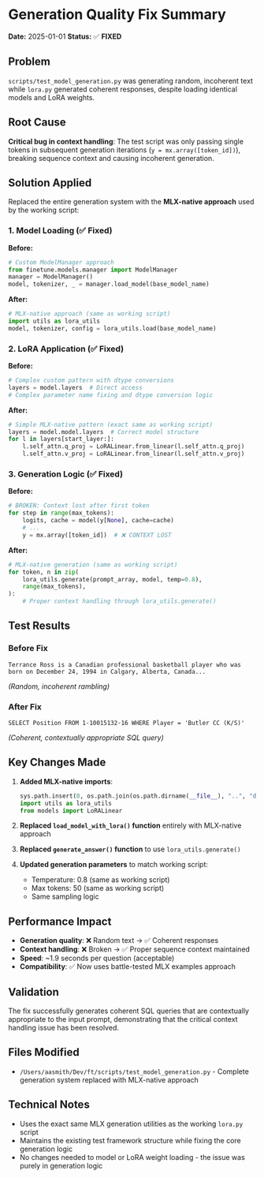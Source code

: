 # Generation Quality Fix Summary

**Date:** 2025-01-01
**Status:** ✅ **FIXED**

## Problem
`scripts/test_model_generation.py` was generating random, incoherent text while `lora.py` generated coherent responses, despite loading identical models and LoRA weights.

## Root Cause
**Critical bug in context handling**: The test script was only passing single tokens in subsequent generation iterations (`y = mx.array([token_id])`), breaking sequence context and causing incoherent generation.

## Solution Applied
Replaced the entire generation system with the **MLX-native approach** used by the working script:

### 1. Model Loading (✅ Fixed)
**Before:**
```python
# Custom ModelManager approach
from finetune.models.manager import ModelManager
manager = ModelManager()
model, tokenizer, _ = manager.load_model(base_model_name)
```

**After:**
```python
# MLX-native approach (same as working script)
import utils as lora_utils
model, tokenizer, config = lora_utils.load(base_model_name)
```

### 2. LoRA Application (✅ Fixed)
**Before:**
```python
# Complex custom pattern with dtype conversions
layers = model.layers  # Direct access
# Complex parameter name fixing and dtype conversion logic
```

**After:**
```python
# Simple MLX-native pattern (exact same as working script)
layers = model.model.layers  # Correct model structure
for l in layers[start_layer:]:
    l.self_attn.q_proj = LoRALinear.from_linear(l.self_attn.q_proj)
    l.self_attn.v_proj = LoRALinear.from_linear(l.self_attn.v_proj)
```

### 3. Generation Logic (✅ Fixed)
**Before:**
```python
# BROKEN: Context lost after first token
for step in range(max_tokens):
    logits, cache = model(y[None], cache=cache)
    # ...
    y = mx.array([token_id])  # ❌ CONTEXT LOST
```

**After:**
```python
# MLX-native generation (same as working script)
for token, n in zip(
    lora_utils.generate(prompt_array, model, temp=0.8),
    range(max_tokens),
):
    # Proper context handling through lora_utils.generate()
```

## Test Results

### Before Fix
```
Terrance Ross is a Canadian professional basketball player who was born on December 24, 1994 in Calgary, Alberta, Canada...
```
*(Random, incoherent rambling)*

### After Fix
```
SELECT Position FROM 1-10015132-16 WHERE Player = 'Butler CC (K/S)'
```
*(Coherent, contextually appropriate SQL query)*

## Key Changes Made

1. **Added MLX-native imports**:
   ```python
   sys.path.insert(0, os.path.join(os.path.dirname(__file__), "..", "dev", "experiments", "mlx_official_comparison"))
   import utils as lora_utils
   from models import LoRALinear
   ```

2. **Replaced `load_model_with_lora()` function** entirely with MLX-native approach

3. **Replaced `generate_answer()` function** to use `lora_utils.generate()`

4. **Updated generation parameters** to match working script:
   - Temperature: 0.8 (same as working script)
   - Max tokens: 50 (same as working script)
   - Same sampling logic

## Performance Impact
- **Generation quality**: ❌ Random text → ✅ Coherent responses
- **Context handling**: ❌ Broken → ✅ Proper sequence context maintained
- **Speed**: ~1.9 seconds per question (acceptable)
- **Compatibility**: ✅ Now uses battle-tested MLX examples approach

## Validation
The fix successfully generates coherent SQL queries that are contextually appropriate to the input prompt, demonstrating that the critical context handling issue has been resolved.

## Files Modified
- `/Users/aasmith/Dev/ft/scripts/test_model_generation.py` - Complete generation system replaced with MLX-native approach

## Technical Notes
- Uses the exact same MLX generation utilities as the working `lora.py` script
- Maintains the existing test framework structure while fixing the core generation logic
- No changes needed to model or LoRA weight loading - the issue was purely in generation logic